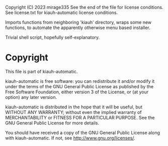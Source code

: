 Copyright (C) 2023 mirage335
See the end of the file for license conditions.
See license.txt for kiauh-automatic license conditions.


Imports functions from neighboring 'kiauh' directory, wraps some new functions, to automate the apparently otherwise menu based installer.

Trivial shell script, hopefully self-explanatory.






# Copyright

This file is part of kiauh-automatic.

kiauh-automatic is free software: you can redistribute it and/or modify
it under the terms of the GNU General Public License as published by
the Free Software Foundation, either version 3 of the License, or
(at your option) any later version.

kiauh-automatic is distributed in the hope that it will be useful,
but WITHOUT ANY WARRANTY; without even the implied warranty of
MERCHANTABILITY or FITNESS FOR A PARTICULAR PURPOSE.  See the
GNU General Public License for more details.

You should have received a copy of the GNU General Public License
along with kiauh-automatic.  If not, see <http://www.gnu.org/licenses/>.

